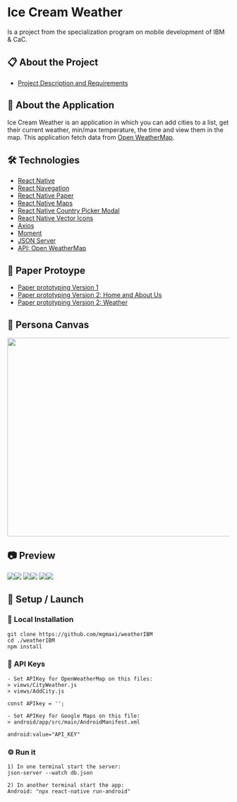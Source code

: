 # <b> Ice Cream Weather</b>

Is a project from the specialization program on mobile development of IBM & CaC.

## 📋 <b> About the Project </b>

- [Project Description and Requirements](docs/ProjectRequirements.pdf)

## 📖 <b> About the Application </b>

Ice Cream Weather is an application in which you can add cities to a list, get their current weather, min/max temperature, the time and view them in the map.
This application fetch data from [Open WeatherMap](https://openweathermap.org/).

## 🛠️ <b> Technologies </b>

- [React Native](https://reactnative.dev)
- [React Navegation](https://reactnavigation.org/)
- [React Native Paper](https://reactnativepaper.com/)
- [React Native Maps](https://github.com/react-native-maps/react-native-maps)
- [React Native Country Picker Modal](https://github.com/xcarpentier/react-native-country-picker-modal)
- [React Native Vector Icons](https://github.com/oblador/react-native-vector-icons)
- [Axios](https://axios-http.com)
- [Moment](https://momentjs.com/)
- [JSON Server](https://github.com/typicode/json-server)
- [API: Open WeatherMap](https://openweathermap.org/)

## 📃 <b> Paper Protoype </b>

- [Paper prototyping Version 1](docs/PaperPrototypingV1.jpeg)
- [Paper prototyping Version 2: Home and About Us](docs/PaperPrototypingHomeAboutUs.jpg)
- [Paper prototyping Version 2: Weather](docs/PaperPrototypingWeather.jpg)

## 📝 <b> Persona Canvas </b>

<img src="docs/PersonaCanvas.jpg" width="800" height="450">

## 📷 <b> Preview </b>

<img src="assets/preview/preview1.jpg"><img src="assets/preview/preview2.jpg">
<img src="assets/preview/preview3.jpg"><img src="assets/preview/preview4.jpg">
<img src="assets/preview/preview5.jpg"><img src="assets/preview/preview6.jpg">

## 🚀 <b> Setup / Launch</b>

### 🔧 <b>Local Installation</b>

```
git clone https://github.com/mgmaxi/weatherIBM
cd ./weatherIBM
npm install
```

### 🔑 <b>API Keys</b>

```
- Set APIKey for OpenWeatherMap on this files:
> views/CityWeather.js
> views/AddCity.js

const APIkey = '';

- Set APIKey for Google Maps on this file:
> android/app/src/main/AndroidManifest.xml

android:value="API_KEY"
```

### ⚙️ <b>Run it</b>

```
1) In one terminal start the server:
json-server --watch db.json

2) In another terminal start the app:
Android: "npx react-native run-android"
```
